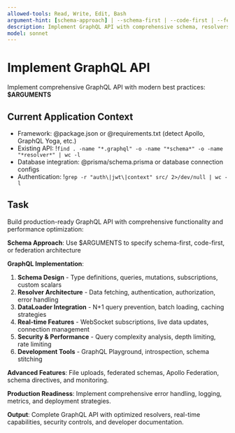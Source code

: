 ```yaml
---
allowed-tools: Read, Write, Edit, Bash
argument-hint: [schema-approach] | --schema-first | --code-first | --federation
description: Implement GraphQL API with comprehensive schema, resolvers, and real-time subscriptions
model: sonnet
---
```


# Implement GraphQL API

Implement comprehensive GraphQL API with modern best practices: **$ARGUMENTS**

## Current Application Context

- Framework: @package.json or @requirements.txt (detect Apollo, GraphQL Yoga, etc.)
- Existing API: !`find . -name "*.graphql" -o -name "*schema*" -o -name "*resolver*" | wc -l`
- Database integration: @prisma/schema.prisma or database connection configs
- Authentication: !`grep -r "auth\|jwt\|context" src/ 2>/dev/null | wc -l`

## Task

Build production-ready GraphQL API with comprehensive functionality and performance optimization:

**Schema Approach**: Use $ARGUMENTS to specify schema-first, code-first, or federation architecture

**GraphQL Implementation**:
1. **Schema Design** - Type definitions, queries, mutations, subscriptions, custom scalars
2. **Resolver Architecture** - Data fetching, authentication, authorization, error handling
3. **DataLoader Integration** - N+1 query prevention, batch loading, caching strategies
4. **Real-time Features** - WebSocket subscriptions, live data updates, connection management
5. **Security & Performance** - Query complexity analysis, depth limiting, rate limiting
6. **Development Tools** - GraphQL Playground, introspection, schema stitching

**Advanced Features**: File uploads, federated schemas, Apollo Federation, schema directives, and monitoring.

**Production Readiness**: Implement comprehensive error handling, logging, metrics, and deployment strategies.

**Output**: Complete GraphQL API with optimized resolvers, real-time capabilities, security controls, and developer documentation.